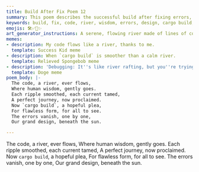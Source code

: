 ```yaml
---
title: Build After Fix Poem 12
summary: This poem describes the successful build after fixing errors, likening the code to a flowing river where human wisdom smooths out imperfections and ensures a perfect journey.
keywords: build, fix, code, river, wisdom, errors, design, cargo build, success, journey
emojis: 🛠️✅🌊✨
art_generator_instructions: A serene, flowing river made of lines of code, gently guided by a human hand (representing human wisdom). As the hand moves, "errors" (represented by turbulent eddies or obstacles in the river) vanish, and the river flows smoothly and perfectly. A bright sun shines overhead, symbolizing success and clarity. The overall feeling should be one of peaceful accomplishment and the beauty of well-crafted software.
memes:
- description: My code flows like a river, thanks to me.
  template: Success Kid meme
- description: When `cargo build` is smoother than a calm river.
  template: Relieved Spongebob meme
- description: 'Debugging: It''s like river rafting, but you''re trying to avoid the rocks.'
  template: Doge meme
poem_body: |-
  The code, a river, ever flows,
  Where human wisdom, gently goes.
  Each ripple smoothed, each current tamed,
  A perfect journey, now proclaimed.
  Now `cargo build`, a hopeful plea,
  For flawless form, for all to see.
  The errors vanish, one by one,
  Our grand design, beneath the sun.

---
```

The code, a river, ever flows,
Where human wisdom, gently goes.
Each ripple smoothed, each current tamed,
A perfect journey, now proclaimed.
Now `cargo build`, a hopeful plea,
For flawless form, for all to see.
The errors vanish, one by one,
Our grand design, beneath the sun.